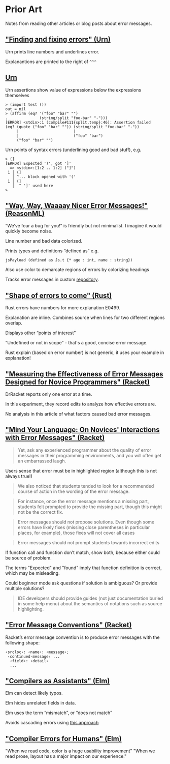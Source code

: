 # Prior Art

Notes from reading other articles or blog posts about error messages.

## ["Finding and fixing errors" (Urn)](http://urn-lang.com/tutorial/03-finding-errors.html)

Urn prints line numbers and underlines error. 

Explanantions are printed to the right of `^^^`

## [Urn](https://github.com/SquidDev/urn)

Urn assertions show value of expressions below the expressions themselves 

```
> (import test ())
out = nil
> (affirm (eq? '("foo" "bar" "")
.              (string/split "foo-bar" "-")))
[ERROR] <stdin>:1 (compile#111{split,temp}:46): Assertion failed
(eq? (quote ("foo" "bar" "")) (string/split "foo-bar" "-"))
     |                        |
     |                        ("foo" "bar")
     ("foo" "bar" "")
 ```

Urn points of syntax errors (underlining good and bad stuff), e.g.

```
> (]
[ERROR] Expected ')', got ']'
  => <stdin>:[1:2 .. 1:2] ("]")
 1 │ (]
   │ ^... block opened with '('
 1 │ (]
   │  ^ ']' used here
> 
```

## ["Way, Way, Waaaay Nicer Error Messages!" (ReasonML)](https://reasonml.github.io/blog/2017/08/25/way-nicer-error-messages.html)

“We’ve four a bug for you!” is friendly but not minimalist. I imagine it would quickly become noise.

Line number and bad data colorized. 

Prints types and definitions “defined as” e.g. 

`jsPayload (defined as Js.t {* age : int, name : string})`

Also use color to demarcate regions of errors by colorizing headings

Tracks error messages in custom [repository](https://github.com/reasonml-community/error-message-improvement/issues).

## ["Shape of errors to come" (Rust)](https://blog.rust-lang.org/2016/08/10/Shape-of-errors-to-come.html)

Rust errors have numbers for more explanation E0499.

Explanation are inline. Combines source when lines for two different regions overlap.

Displays other “points of interest”

“Undefined or not in scope” - that's a good, concise error message.

Rust explain (based on error number) is not generic, it uses your example in explanation!

## ["Measuring the Effectiveness of Error Messages Designed for Novice Programmers" (Racket)](http://cs.brown.edu/~sk/Publications/Papers/Published/mfk-measur-effect-error-msg-novice-sigcse/)

DrRacket reports only one error at a time.

In this experiment, they record edits to analyze how effective errors are. 

No analysis in this article of what factors caused bad error messages.

## ["Mind Your Language: On Novices' Interactions with Error Messages" (Racket)](http://cs.brown.edu/~sk/Publications/Papers/Published/mfk-mind-lang-novice-inter-error-msg/paper.pdf)

> Yet, ask any experienced programmer about the quality of error messages in their programming environments, and you will often get an embarrassed laugh.

Users sense that error must be in highlighted region (although this is not always true!)

> We also noticed that students tended to look for a recommended course of action in the wording of the error message.

> For instance, once the error message mentions a missing part, students felt prompted to provide the missing part, though this might not be the correct fix.

> Error messages should not propose solutions. Even though some errors have likely fixes (missing close parentheses in particular places, for example), those fixes will not cover all cases

> Error messages should not prompt students towards incorrect edits

If function call and function don’t match, show both, because either could be source of problem. 

The terms "Expected" and "found" imply that function definition is correct, which may be misleading.

Could beginner mode ask questions if solution is ambiguous? Or provide multiple solutions?

> IDE developers should provide guides (not just documentation buried in some help menu) about the semantics of notations such as source highlighting.


## ["Error Message Conventions" (Racket)](https://docs.racket-lang.org/reference/exns.html)

Racket’s error message convention is to produce error messages with the following shape:

```
‹srcloc›: ‹name›: ‹message›;
 ‹continued-message› ...
  ‹field›: ‹detail›
  ...
```

## ["Compilers as Assistants" (Elm)](http://elm-lang.org/blog/compilers-as-assistants)

Elm can detect likely typos.

Elm hides unrelated fields in data.

Elm uses the term “mismatch”, or “does not match”

Avoids cascading errors using [this approach](https://news.ycombinator.com/item?id=9808317)

## ["Compiler Errors for Humans" (Elm)](http://elm-lang.org/blog/compiler-errors-for-humans)

"When we read code, color is a huge usability improvement”
"When we read prose, layout has a major impact on our experience."
